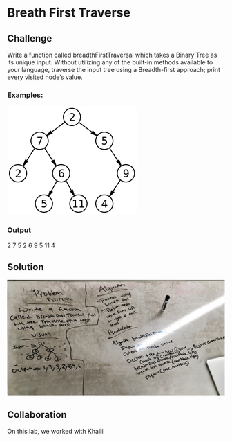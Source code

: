 # Breath First Traverse
## Challenge

Write a function called breadthFirstTraversal which takes a Binary Tree as its unique input. Without utilizing any of the built-in methods available to your language, traverse the input tree using a Breadth-first approach; print every visited node’s value.

### Examples:

![binary-tree](assets/binary-tree.png)

### Output 
2 7 5 2 6 9 5 11  4




## Solution

![whiteboard17](assets/whiteboard17.jpg)

## Collaboration

On this lab, we worked with Khallil
